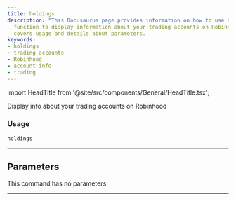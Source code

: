 ```yaml
---
title: holdings
description: "This Docusaurus page provides information on how to use the 'holdings'"
  function to display information about your trading accounts on Robinhood. It also
  covers usage and details about parameters.
keywords:
- holdings
- trading accounts
- Robinhood
- account info
- trading
---
```


import HeadTitle from '@site/src/components/General/HeadTitle.tsx';

<HeadTitle title="portfolio/robinhood/holdings /brokers - Reference | OpenBB Terminal Docs" />

Display info about your trading accounts on Robinhood

### Usage

```python
holdings
```

---

## Parameters

This command has no parameters


---
